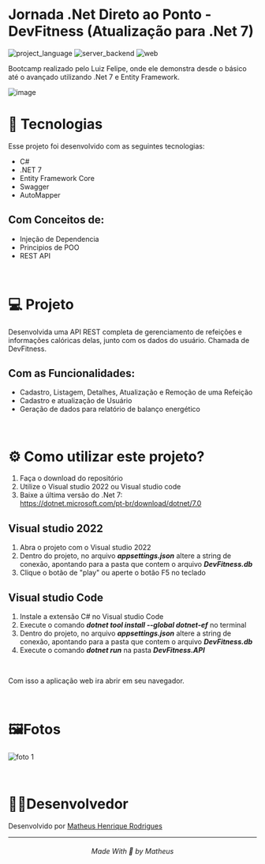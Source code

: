 # Jornada .Net Direto ao Ponto - DevFitness (Atualização para .Net 7)

![project_language](https://img.shields.io/badge/language-C%23-green)
![server_backend](https://img.shields.io/badge/backend%2Fserver-.NET%20Core-blue)
![web](https://img.shields.io/badge/web-API-blueviolet)

Bootcamp realizado pelo Luiz Felipe, onde ele demonstra desde o básico até o avançado utilizando .Net 7 e Entity Framework.

![image](https://user-images.githubusercontent.com/78974230/221893913-2cfae96c-2633-429a-b9d4-117cd4fedb4a.png)

# 🚀 Tecnologias
Esse projeto foi desenvolvido com as seguintes tecnologias:

* C#
* .NET 7
* Entity Framework Core
* Swagger
* AutoMapper

## Com Conceitos de:

* Injeção de Dependencia
* Principios de POO
* REST API

<br/>

# 💻 Projeto
Desenvolvida uma API REST completa de gerenciamento de refeições e informações calóricas delas, junto com os dados do usuário. Chamada de DevFitness.

## Com as Funcionalidades:

* Cadastro, Listagem, Detalhes, Atualização e Remoção de uma Refeição
* Cadastro e atualização de Usuário
* Geração de dados para relatório de balanço energético

<br/>

# ⚙️ Como utilizar este projeto?
1. Faça o download do repositório
2. Utilize o Visual studio 2022 ou Visual studio code
3. Baixe a última versão do .Net 7: <br/>
   https://dotnet.microsoft.com/pt-br/download/dotnet/7.0

## Visual studio 2022
1. Abra o projeto com o Visual studio 2022
2. Dentro do projeto, no arquivo <i><b>appsettings.json</b></i> altere a string de conexão, apontando para a pasta que contem o arquivo <i><b>DevFitness.db</b></i>
3. Clique o botão de "play" ou aperte o botão F5 no teclado

## Visual studio Code
1. Instale a extensão C# no Visual studio Code
2. Execute o comando <i><b>dotnet tool install --global dotnet-ef</b></i> no terminal
3. Dentro do projeto, no arquivo <i><b>appsettings.json</b></i> altere a string de conexão, apontando para a pasta que contem o arquivo <i><b>DevFitness.db</b></i>
4. Execute o comando <i><b>dotnet run</b></i> na pasta <i><b>DevFitness.API</b></i>

<br/>

Com isso a aplicação web ira abrir em seu navegador.
  
<br/>

# 🖼️Fotos

![foto 1](https://user-images.githubusercontent.com/78974230/124639105-22fb7c00-de62-11eb-9630-9f1ca3960946.png)

<br/>

# 👨‍💻Desenvolvedor
Desenvolvido por [Matheus Henrique Rodrigues](https://www.linkedin.com/in/matheus-henrique-030320158/)

<hr />
<h6 align="center"> Made With 💖 by Matheus</h6>

